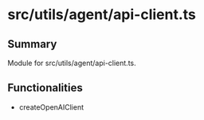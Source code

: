 # src/utils/agent/api-client.ts

## Summary
Module for src/utils/agent/api-client.ts.

## Functionalities
- createOpenAIClient
